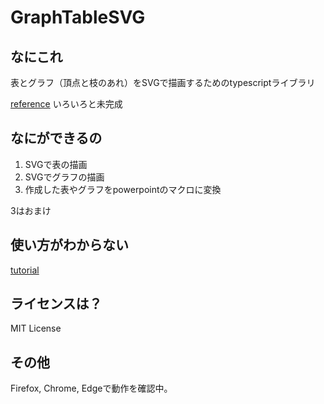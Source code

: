 
# GraphTableSVG

## なにこれ
表とグラフ（頂点と枝のあれ）をSVGで描画するためのtypescriptライブラリ

[reference](https://mklemma.github.io/GraphTableSVG/typedoc/index.html "reference")
いろいろと未完成

## なにができるの
1. SVGで表の描画
2. SVGでグラフの描画
3. 作成した表やグラフをpowerpointのマクロに変換

3はおまけ

## 使い方がわからない
[tutorial](https://mklemma.github.io/GraphTableSVG/tutorial.html "tutorial")

## ライセンスは？
MIT License

## その他
Firefox, Chrome, Edgeで動作を確認中。